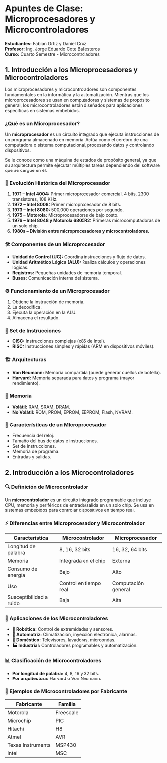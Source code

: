 # Apuntes de Clase: Microprocesadores y Microcontroladores

**Estudiantes:** Fabian Ortiz y Daniel Cruz  
**Profesor:** Ing. Jorge Eduardo Cote Ballesteros  
**Curso:** Cuarto Semestre - Microcontroladores  

## 1. Introducción a los Microprocesadores y Microcontroladores

Los microprocesadores y microcontroladores son componentes fundamentales en la informática y la automatización. Mientras que los microprocesadores se usan en computadoras y sistemas de propósito general, los microcontroladores están diseñados para aplicaciones específicas en sistemas embebidos.

### ¿Qué es un Microprocesador?
Un **microprocesador** es un circuito integrado que ejecuta instrucciones de un programa almacenado en memoria. Actúa como el cerebro de una computadora o sistema computacional, procesando datos y controlando dispositivos.

Se le conoce como una máquina de estados de propósito general, ya que su arquitectura permite ejecutar múltiples tareas dependiendo del software que se cargue en él.

### 📌 Evolución Histórica del Microprocesador

1. **1971 – Intel 4004:** Primer microprocesador comercial. 4 bits, 2300 transistores, 108 KHz.  
2. **1972 – Intel 8008:** Primer microprocesador de 8 bits.  
3. **1973 – Intel 8080:** 500,000 operaciones por segundo.  
4. **1975 – Motorola:** Microprocesadores de bajo costo.  
5. **1976 – Intel 8048 y Motorola 6805R2:** Primeras microcomputadoras de un solo chip.  
6. **1980s – División entre microprocesadores y microcontroladores.**  

### 🛠️ Componentes de un Microprocesador
- **Unidad de Control (UC):** Coordina instrucciones y flujo de datos.  
- **Unidad Aritmético Lógica (ALU):** Realiza cálculos y operaciones lógicas.  
- **Registros:** Pequeñas unidades de memoria temporal.  
- **Buses:** Comunicación interna del sistema.  

### ⚙️ Funcionamiento de un Microprocesador
1. Obtiene la instrucción de memoria.  
2. La decodifica.  
3. Ejecuta la operación en la ALU.  
4. Almacena el resultado.  

### 🔧 Set de Instrucciones
- **CISC:** Instrucciones complejas (x86 de Intel).  
- **RISC:** Instrucciones simples y rápidas (ARM en dispositivos móviles).  

### 🏗️ Arquitecturas
- **Von Neumann:** Memoria compartida (puede generar cuellos de botella).  
- **Harvard:** Memoria separada para datos y programa (mayor rendimiento).  

### 💾 Memoria
- **Volátil:** RAM, SRAM, DRAM.  
- **No Volátil:** ROM, PROM, EPROM, EEPROM, Flash, NVRAM.  

### 📏 Características de un Microprocesador
- Frecuencia del reloj.  
- Tamaño del bus de datos e instrucciones.  
- Set de instrucciones.  
- Memoria de programa.  
- Entradas y salidas.  

## 2. Introducción a los Microcontroladores

### 🔍 Definición de Microcontrolador
Un **microcontrolador** es un circuito integrado programable que incluye CPU, memoria y periféricos de entrada/salida en un solo chip. Se usa en sistemas embebidos para controlar dispositivos en tiempo real.

### ⚡ Diferencias entre Microprocesador y Microcontrolador

| Característica | Microcontrolador | Microprocesador |
|--------------|-----------------|-----------------|
| Longitud de palabra | 8, 16, 32 bits | 16, 32, 64 bits |
| Memoria | Integrada en el chip | Externa |
| Consumo de energía | Bajo | Alto |
| Uso | Control en tiempo real | Computación general |
| Susceptibilidad a ruido | Baja | Alta |

### 🔗 Aplicaciones de los Microcontroladores
- **🤖 Robótica:** Control de extremidades y sensores.  
- **🚗 Automotriz:** Climatización, inyección electrónica, alarmas.  
- **🏡 Doméstico:** Televisores, lavadoras, microondas.  
- **🏭 Industrial:** Controladores programables y automatización.  

### 📊 Clasificación de Microcontroladores
- **Por longitud de palabra:** 4, 8, 16 y 32 bits.  
- **Por arquitectura:** Harvard o Von Neumann.  

### 🏢 Ejemplos de Microcontroladores por Fabricante

| Fabricante | Familia |
|------------|---------|
| Motorola | Freescale |
| Microchip | PIC |
| Hitachi | H8 |
| Atmel | AVR |
| Texas Instruments | MSP430 |
| Intel | MSC |
